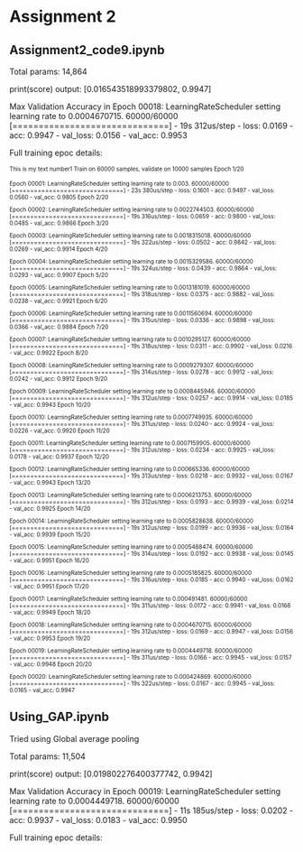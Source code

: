 # Assignment 2

## Assignment2_code9.ipynb

Total params: 14,864


print(score) output:  [0.016543518993379802, 0.9947]

Max Validation Accuracy
in Epoch 00018: LearningRateScheduler setting learning rate to 0.0004670715.
60000/60000 [==============================] - 19s 312us/step - loss: 0.0169 - acc: 0.9947 - val_loss: 0.0156 - val_acc: 0.9953

Full training epoc details:


 <font size="1"> This is my text number1
Train on 60000 samples, validate on 10000 samples
Epoch 1/20

Epoch 00001: LearningRateScheduler setting learning rate to 0.003.
60000/60000 [==============================] - 23s 380us/step - loss: 0.1601 - acc: 0.9497 - val_loss: 0.0560 - val_acc: 0.9805
Epoch 2/20

Epoch 00002: LearningRateScheduler setting learning rate to 0.0022744503.
60000/60000 [==============================] - 19s 316us/step - loss: 0.0659 - acc: 0.9800 - val_loss: 0.0485 - val_acc: 0.9866
Epoch 3/20

Epoch 00003: LearningRateScheduler setting learning rate to 0.0018315018.
60000/60000 [==============================] - 19s 322us/step - loss: 0.0502 - acc: 0.9842 - val_loss: 0.0269 - val_acc: 0.9914
Epoch 4/20

Epoch 00004: LearningRateScheduler setting learning rate to 0.0015329586.
60000/60000 [==============================] - 19s 324us/step - loss: 0.0439 - acc: 0.9864 - val_loss: 0.0293 - val_acc: 0.9907
Epoch 5/20

Epoch 00005: LearningRateScheduler setting learning rate to 0.0013181019.
60000/60000 [==============================] - 19s 318us/step - loss: 0.0375 - acc: 0.9882 - val_loss: 0.0238 - val_acc: 0.9921
Epoch 6/20

Epoch 00006: LearningRateScheduler setting learning rate to 0.0011560694.
60000/60000 [==============================] - 19s 315us/step - loss: 0.0336 - acc: 0.9898 - val_loss: 0.0366 - val_acc: 0.9884
Epoch 7/20

Epoch 00007: LearningRateScheduler setting learning rate to 0.0010295127.
60000/60000 [==============================] - 19s 318us/step - loss: 0.0311 - acc: 0.9902 - val_loss: 0.0216 - val_acc: 0.9922
Epoch 8/20

Epoch 00008: LearningRateScheduler setting learning rate to 0.0009279307.
60000/60000 [==============================] - 19s 314us/step - loss: 0.0278 - acc: 0.9912 - val_loss: 0.0242 - val_acc: 0.9912
Epoch 9/20

Epoch 00009: LearningRateScheduler setting learning rate to 0.0008445946.
60000/60000 [==============================] - 19s 312us/step - loss: 0.0257 - acc: 0.9914 - val_loss: 0.0185 - val_acc: 0.9943
Epoch 10/20

Epoch 00010: LearningRateScheduler setting learning rate to 0.0007749935.
60000/60000 [==============================] - 19s 311us/step - loss: 0.0240 - acc: 0.9924 - val_loss: 0.0226 - val_acc: 0.9920
Epoch 11/20

Epoch 00011: LearningRateScheduler setting learning rate to 0.0007159905.
60000/60000 [==============================] - 19s 312us/step - loss: 0.0234 - acc: 0.9925 - val_loss: 0.0178 - val_acc: 0.9937
Epoch 12/20

Epoch 00012: LearningRateScheduler setting learning rate to 0.000665336.
60000/60000 [==============================] - 19s 313us/step - loss: 0.0218 - acc: 0.9932 - val_loss: 0.0167 - val_acc: 0.9943
Epoch 13/20

Epoch 00013: LearningRateScheduler setting learning rate to 0.0006213753.
60000/60000 [==============================] - 19s 312us/step - loss: 0.0193 - acc: 0.9939 - val_loss: 0.0214 - val_acc: 0.9925
Epoch 14/20

Epoch 00014: LearningRateScheduler setting learning rate to 0.0005828638.
60000/60000 [==============================] - 19s 312us/step - loss: 0.0199 - acc: 0.9936 - val_loss: 0.0164 - val_acc: 0.9939
Epoch 15/20

Epoch 00015: LearningRateScheduler setting learning rate to 0.0005488474.
60000/60000 [==============================] - 19s 314us/step - loss: 0.0192 - acc: 0.9938 - val_loss: 0.0145 - val_acc: 0.9951
Epoch 16/20

Epoch 00016: LearningRateScheduler setting learning rate to 0.0005185825.
60000/60000 [==============================] - 19s 316us/step - loss: 0.0185 - acc: 0.9940 - val_loss: 0.0162 - val_acc: 0.9951
Epoch 17/20

Epoch 00017: LearningRateScheduler setting learning rate to 0.000491481.
60000/60000 [==============================] - 19s 311us/step - loss: 0.0172 - acc: 0.9941 - val_loss: 0.0166 - val_acc: 0.9949
Epoch 18/20

Epoch 00018: LearningRateScheduler setting learning rate to 0.0004670715.
60000/60000 [==============================] - 19s 312us/step - loss: 0.0169 - acc: 0.9947 - val_loss: 0.0156 - val_acc: 0.9953
Epoch 19/20

Epoch 00019: LearningRateScheduler setting learning rate to 0.0004449718.
60000/60000 [==============================] - 19s 311us/step - loss: 0.0166 - acc: 0.9945 - val_loss: 0.0157 - val_acc: 0.9948
Epoch 20/20

Epoch 00020: LearningRateScheduler setting learning rate to 0.000424869.
60000/60000 [==============================] - 19s 322us/step - loss: 0.0167 - acc: 0.9945 - val_loss: 0.0165 - val_acc: 0.9947

</font> 

## Using_GAP.ipynb

Tried using Global average pooling 

Total params: 11,504

print(score) output: [0.019802276400377742, 0.9942]

Max Validation Accuracy 
in Epoch 00019: LearningRateScheduler setting learning rate to 0.0004449718.
60000/60000 [==============================] - 11s 185us/step - loss: 0.0202 - acc: 0.9937 - val_loss: 0.0183 - val_acc: 0.9950

Full training epoc details:

